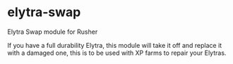 # elytra-swap
Elytra Swap module for Rusher

If you have a full durability Elytra, this module will take it off and replace it with a damaged one, this is to be used with XP farms to repair your Elytras.
